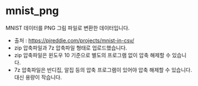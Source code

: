 # mnist_png

MNIST 데이터를 PNG 그림 파일로 변환한 데이터입니다.
- 출처 : https://pjreddie.com/projects/mnist-in-csv/
- zip 압축파일과 7z 압축파일 형태로 업로드했습니다.
- zip 압축파일은 윈도우 10 기준으로 별도의 프로그램 없이 압축 해제할 수 있습니다.
- 7z 압축파일은 반디집, 알집 등의 압축 프로그램이 있어야 압축 해제할 수 있습니다. 대신 용량이 작습니다.
